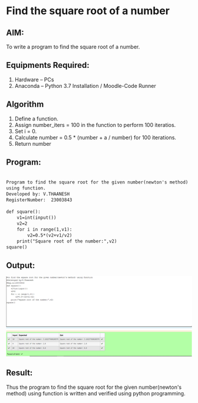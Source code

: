 # Find the square root of a number

## AIM:
To write a program to find the square root of a number.

## Equipments Required:
1. Hardware – PCs
2. Anaconda – Python 3.7 Installation / Moodle-Code Runner

## Algorithm
1. Define a function.
2. Assign number_iters = 100 in the function to perform 100 iteratios.
3. Set i = 0.
4. Calculate  number = 0.5 * (number + a / number) for 100 iterations.
5. Return number

## Program:
```

Program to find the square root for the given number(newton's method) using function.
Developed by: V.THAANESH
RegisterNumber:  23003843

def square():
    v1=int(input())
    v2=2
    for i in range(1,v1):
        v2=0.5*(v2+v1/v2)
    print("Square root of the number:",v2)
square()

```

## Output:
![output](Screenshot%202023-07-26%20080009.png)


## Result:
Thus the program to find the square root for the given number(newton's method) using function is written and verified using python programming.
